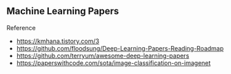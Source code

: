 ## Machine Learning Papers

Reference
- https://kmhana.tistory.com/3
- https://github.com/floodsung/Deep-Learning-Papers-Reading-Roadmap
- https://github.com/terryum/awesome-deep-learning-papers
- https://paperswithcode.com/sota/image-classification-on-imagenet